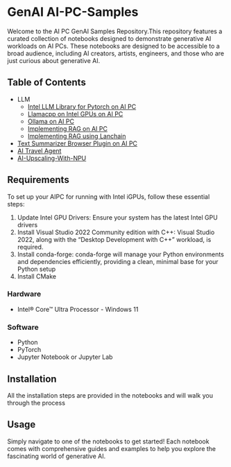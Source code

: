 # GenAI AI-PC-Samples

Welcome to the AI PC GenAI Samples Repository.This repository features a curated collection of notebooks designed to demonstrate generative AI workloads on AI PCs. These notebooks are designed to be accessible to a broad audience, including AI creators, artists, engineers, and those who are just curious about generative AI.



## Table of Contents
- LLM
    - [Intel LLM Library for Pytorch on AI PC](./LLM/03_llm_pytorch_gpu.ipynb)
    - [ Llamacpp on Intel GPUs on AI PC](./LLM/06_llm_sycl_gpu.ipynb)
    - [ Ollama on AI PC](./LLM/02_ollama_gpu.ipynb)
    - [Implementing RAG on AI PC](./LLM/04_llm-rag.ipynbb)
    - [Implementing RAG using Lanchain](./LLM/09_rag_langchain.ipynb)
- [Text Summarizer Browser Plugin on AI PC](./Text-Summarizer-Browser-Plugin/TextSummarizerPlugin.ipynb)
- [AI Travel Agent](./AI-Travel-Agent/AI_Travel_Agent.ipynb)
- [AI-Upscaling-With-NPU](./AI-Upscaling-With-NPU/AI_Upscaling_With_NPU.ipynb)

## Requirements
To set up your AIPC for running with Intel iGPUs, follow these essential steps:
1. Update Intel GPU Drivers: Ensure your system has the latest Intel GPU drivers
2. Install Visual Studio 2022 Community edition with C++: Visual Studio 2022, along with the “Desktop Development with C++” workload, is required.
3. Install conda-forge: conda-forge will manage your Python environments and dependencies efficiently, providing a clean, minimal base for your Python setup
4. Install CMake

### Hardware
- Intel® Core™ Ultra Processor - Windows 11


### Software
- Python
- PyTorch
- Jupyter Notebook or Jupyter Lab

## Installation

All the installation steps are provided in the notebooks and will walk you through the process

## Usage

Simply navigate to one of the notebooks to get started! Each notebook comes with comprehensive guides and examples to help you explore the fascinating world of generative AI.

